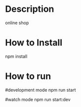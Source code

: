 # Description

online shop

# How to Install

npm install

# How to run

#development mode
npm run start

#watch mode
npm run start:dev 


